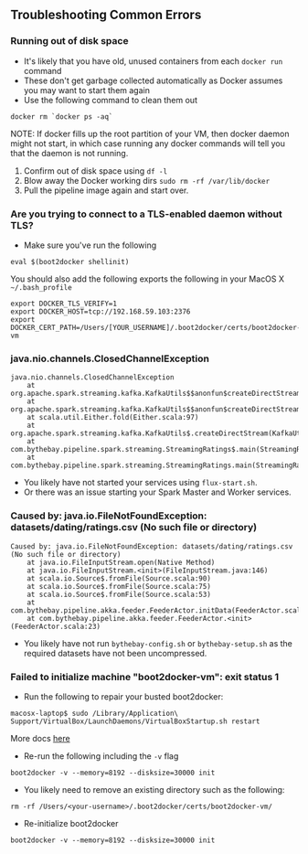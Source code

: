 ## Troubleshooting Common Errors

### Running out of disk space
* It's likely that you have old, unused containers from each `docker run` command
* These don't get garbage collected automatically as Docker assumes you may want to start them again
* Use the following command to clean them out
```
docker rm `docker ps -aq`
```

NOTE: If docker fills up the root partition of your VM, then docker daemon might not start, in which case running any docker commands will tell you that the daemon is not running.  

1. Confirm out of disk space using `df -l`
2. Blow away the Docker working dirs `sudo rm -rf /var/lib/docker`
3. Pull the pipeline image again and start over.

### Are you trying to connect to a TLS-enabled daemon without TLS?  
* Make sure you've run the following
```
eval $(boot2docker shellinit)
```
You should also add the following exports the following in your MacOS X `~/.bash_profile`
```
export DOCKER_TLS_VERIFY=1
export DOCKER_HOST=tcp://192.168.59.103:2376
export DOCKER_CERT_PATH=/Users/[YOUR_USERNAME]/.boot2docker/certs/boot2docker-vm
```

### java.nio.channels.ClosedChannelException
```
java.nio.channels.ClosedChannelException
	at org.apache.spark.streaming.kafka.KafkaUtils$$anonfun$createDirectStream$2.apply(KafkaUtils.scala:416)
	at org.apache.spark.streaming.kafka.KafkaUtils$$anonfun$createDirectStream$2.apply(KafkaUtils.scala:416)
	at scala.util.Either.fold(Either.scala:97)
	at org.apache.spark.streaming.kafka.KafkaUtils$.createDirectStream(KafkaUtils.scala:415)
	at com.bythebay.pipeline.spark.streaming.StreamingRatings$.main(StreamingRatings.scala:39)
	at com.bythebay.pipeline.spark.streaming.StreamingRatings.main(StreamingRatings.scala)
```
* You likely have not started your services using `flux-start.sh`.
* Or there was an issue starting your Spark Master and Worker services. 

### Caused by: java.io.FileNotFoundException: datasets/dating/ratings.csv (No such file or directory)
```
Caused by: java.io.FileNotFoundException: datasets/dating/ratings.csv (No such file or directory)
	at java.io.FileInputStream.open(Native Method)
	at java.io.FileInputStream.<init>(FileInputStream.java:146)
	at scala.io.Source$.fromFile(Source.scala:90)
	at scala.io.Source$.fromFile(Source.scala:75)
	at scala.io.Source$.fromFile(Source.scala:53)
	at com.bythebay.pipeline.akka.feeder.FeederActor.initData(FeederActor.scala:34)
	at com.bythebay.pipeline.akka.feeder.FeederActor.<init>(FeederActor.scala:23)
```
* You likely have not run `bythebay-config.sh` or `bythebay-setup.sh` as the required datasets have not been uncompressed.

### Failed to initialize machine "boot2docker-vm": exit status 1
* Run the following to repair your busted boot2docker:
```
macosx-laptop$ sudo /Library/Application\ Support/VirtualBox/LaunchDaemons/VirtualBoxStartup.sh restart
```
More docs [here](https://github.com/boot2docker/boot2docker#boot2docker-up-doesnt-work-osx)

* Re-run the following including the `-v` flag
```
boot2docker -v --memory=8192 --disksize=30000 init
```

* You likely need to remove an existing directory such as the following:
```
rm -rf /Users/<your-username>/.boot2docker/certs/boot2docker-vm/
```

* Re-initialize boot2docker
```
boot2docker -v --memory=8192 --disksize=30000 init
```